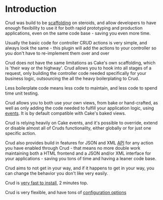 # Introduction

Crud was build to be [scaffolding](http://book.cakephp.org/2.0/en/controllers/scaffolding.html) on steroids, and allow developers to have enough flexibility to use it for both rapid prototyping and production applications, even on the same code base - saving you even more time.

Usually the basic code for controller CRUD actions is very simple, and always look the same - this plugin will add the actions to your controller so you don't have to re-implement them over and over

Crud does not have the same limitations as Cake's own scaffolding, which is 'their way or the highway'. Crud allows you to hook into all stages of a request, only building the controller code needed specifically for your business logic, outsourcing the all the heavy boilerplating to Crud.

Less boilerplate code means less code to maintain, and less code to spend time unit testing.

Crud allows you to both use your own views, from bake or hand-crafted, as well as only adding the code needed to fulfill your application logic, using [events](05-events.md). It is by default compatible with Cake's baked views.

Crud is relying heavily on Cake events, and it's possible to override, extend or disable almost all of Cruds functionality, either globally or for just one specific action.

Crud also provides build in features for JSON and XML [API](08-api.md) for any action you have enabled through Crud - that means no more double work maintaining both a HTML frontend and a JSON and/or XML interface for your applications - saving you tons of time and having a leaner code base.

Crud aims to not get in your way, and if it happens to get in your way, you can change the behavior you don't like very easily.

Crud is [very fast to install](02-installation.md), 2 minutes top.

Crud is very flexible, and have tons of [configuration options](03-configuration.md)

